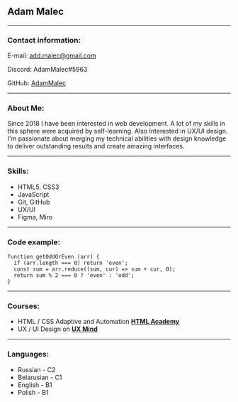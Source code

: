 ## **Adam Malec**

---

### **Contact information:**

E-mail: add.malec@gmail.com

Discord: AdamMalec#5963

GitHub: [AdamMalec](https://github.com/AdamMalec)

---

### **About Me:**
Since 2018 I have been interested in web development. A lot of my skills in this sphere were acquired by self-learning. Also Interested in UX/UI design. I'm passionate about merging my technical abilities with design knowledge to deliver outstanding results and create amazing interfaces.

---

### **Skills:**

* HTML5, CSS3
* JavaScript
* Git, GitHub
* UX/UI
* Figma, Miro

---

### **Code example:**

```
function getOddOrEven (arr) {
  if (arr.length === 0) return 'even';
  const sum = arr.reduce((sum, cur) => sum + cur, 0);
  return sum % 2 === 0 ? 'even' : 'odd';
}
```

---

### **Courses:**
*  HTML / CSS Adaptive and Automation [**HTML Academy**](https://htmlacademy.ru/intensive/adaptive)
*  UX / UI Design on [**UX Mind**](https://ux-school.by/)

---

### **Languages:**
* Russian - C2
* Belarusian - C1
* English - B1
* Polish - B1
